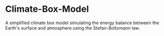 # Climate-Box-Model
A simplified climate box model simulating the energy balance between the Earth's surface and atmosphere using the Stefan-Boltzmann law.
